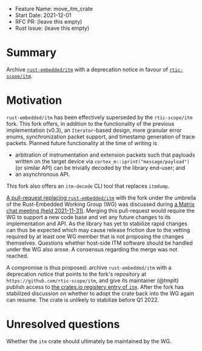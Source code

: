 - Feature Name: move_itm_crate
- Start Date: 2021-12-01
- RFC PR: (leave this empty)
- Rust Issue: (leave this empty)

# Summary
[summary]: #summary

Archive [`rust-embedded/itm`](https://github.com/rust-embedded/itm) with a deprecation notice in favour of [`rtic-scope/itm`](https://github.com/rtic-scope/itm).

# Motivation
[motivation]: #motivation

`rust-embedded/itm` has been effectively superseded by the `rtic-scope/itm` fork.
This fork offers, in addition to the functionality of the previous implementation (v0.3), an `Iterator`-based design, more granular error enums, synchronization packet support, and timestamp generation of trace packets.
Planned future functionality at the time of writing is
- arbitration of instrumentation and extension packets such that payloads written on the target device via `cortex_m::iprint("message/payload")` (or similar API) can be trivially decoded by the library end-user; and
- an asynchronous API.

This fork also offers an `itm-decode` CLI tool that replaces `itmdump`.

[A pull-request replacing `rust-embedded/itm`](https://github.com/rust-embedded/itm/pull/41) with the fork under the umbrella of the Rust-Embedded Working Group (WG) was discussed during [a Matrix chat meeting (held 2021-11-31)](https://matrix.to/#/!BHcierreUuwCMxVqOf:matrix.org/$OcmpjhKy4iOk_5uQyhUpfVDA5_MtnNc1PkHVUDodSc8?via=matrix.org&via=psion.agg.io&via=beeper.com).
Merging this pull-request would require the WG to support a new code base and vet any future changes to its implementation and API.
As the library has yet to stabilize rapid changes can thus be expected which may cause release friction due to the vetting required by at least one WG member that is not proposing the changes themselves.
Questions whether host-side ITM software should be handled under the WG also arose.
A consensus regarding the merge was not reached.

A compromise is thus proposed:
archive `rust-embedded/itm` with a deprecation notice that points to the fork's repository at `https://github.com/rtic-scope/itm`, and give its maintainer (@tmplt) publish access to [the crates.io registery entry of `itm`](https://crates.io/crates/itm).
After the fork has stabilized discussion on whether to adopt the crate back into the WG again can resume.
The crate is unlikely to stabilize before Q1 2022.

# Unresolved questions
[unresolved]: #unresolved-questions

Whether the `itm` crate should ultimately be maintained by the WG.
